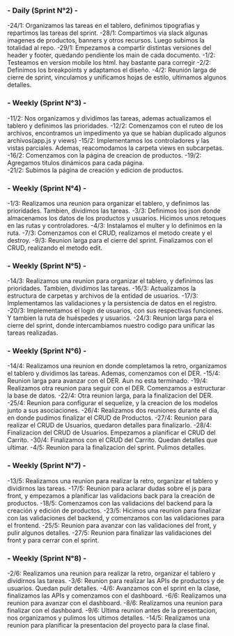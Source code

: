 ### **- Daily (Sprint N°2) -**
-24/1: Organizamos las tareas en el tablero, definimos tipografias y repartimos las tareas del sprint.
-28/1: Compartimos via slack algunas imagenes de productos, banners y  otros recursos. Luego subimos la totalidad al repo.
-29/1: Empezamos a compartir distintas versiones del header y footer, quedando pendiente los main de cada documento.
-1/2:  Testeamos en version mobile los html. hay bastante para corregir
-2/2:  Definimos los breakpoints y adaptamos el diseño.
-4/2:  Reunión larga de cierre de sprint, vinculamos y unificamos hojas de estilo, ultimamos algunos detalles.

### **- Weekly (Sprint N°3) -**
-11/2: Nos organizamos y dividimos las tareas, ademas actualizamos el tablero y definimos las prioridades.
-12/2: Comenzamos con el ruteo de los archivos, encontramos un impedimento ya que se habian duplicado algunos archivos(app.js y views)
-15/2: Implementamos los controladores y las vistas parciales. Ademas, reacomodamos la carpeta views en subcarpetas. 
-16/2: Comenzamos con la página de creacion de productos.
-19/2: Agregamos titulos dinámicos para cada página.   
-21/2: Subimos la página de creación y edicion de productos. 

### **- Weekly (Sprint N°4) -**
-1/3: Realizamos una reunion para organizar el tablero, y definimos las prioridades. Tambien, dividimos las tareas.
-3/3: Definimos los json donde almacenamos los datos de los productos y usuarios. Hicimos unos retoques en las rutas y controladores.
-4/3: Instalamos el multer y lo definimos en la ruta.
-7/3: Comenzamos con el CRUD, realizamos el metodo create y el destroy.
-9/3: Reunion larga para el cierre del sprint. Finalizamos con el CRUD, realizando el metodo edit.

### **- Weekly (Sprint N°5) -**
-14/3: Realizamos una reunion para organizar el tablero, y definimos las prioridades. Tambien, dividimos las tareas.
-16/3: Actualizamos la estructura de carpetas y archivos de la entidad de usuarios.
-17/3: Implementamos las validaciones y la persistencia de datos en el registro. 
-20/3: Implementamos el login de usuarios, con sus respectivas funciones. Y tambien la ruta de huéspedes y usuarios.
-24/3: Reunion larga para el cierre del sprint, donde intercambiamos nuestro codigo para unificar las tareas realizadas.

### **- Weekly (Sprint N°6) -**
-14/4: Realizamos una reunion en donde completamos la retro, organizamos el tablero y dividimos las tareas. Ademas, comenzamos con el DER.
-15/4: Reunion larga para avanzar con el DER. Aun no esta terminado.
-19/4: Realizamos otra reunion para seguir con el DER. Comenzamos a estructurar la base de datos.
-22/4: Otra reunion larga, para la finalizacion del DER.
-25/4: Reunion para configurar el sequelize, y la creacion de los modelos junto a sus asociaciones. 
-26/4: Realizamos dos reuniones durante el dia, en donde pudimos finalizar el CRUD de Productos.
-27/4: Reunion para realizar el CRUD de Usuarios, quedaron detalles para finalizarlo.
-28/4: Finalizacion del CRUD de Usuarios. Empezamos a planificar el CRUD del Carrito.
-30/4: Finalizamos con el CRUD del Carrito. Quedan detalles que ultimar.
-4/5:  Reunion para la finalizacion del sprint. Pulimos detalles.

### **- Weekly (Sprint N°7) -**
-13/5: Realizamos una reunion para realizar la retro, organizar el tablero y dividirnos las tareas.
-17/5: Reunion para aclarar dudas sobre el js para front, y empezamos a planificar las validacions back para la creación de productos.
-18/5: Comenzamos con las validacions del backend para la creación y edición de productos.
-23/5: Hicimos una reunion para finalizar con las validaciones del backend, y comenzamos con las validaciones para el frontend.
-25/5: Reunion para avanzar con las validaciones del front, y pulir algunos detalles.
-27/5: Reunion para finalizar las validaciones del front y para cerrar con el sprint.

### **- Weekly (Sprint N°8) -**
-2/6: Realizamos una reunion para realizar la retro, organizar el tablero y dividirnos las tareas.
-3/6: Reunion para realizar las APIs de productos y de usuarios. Quedan pulir detalles.
-4/6: Avanzamos con el sprint en la clase, finalizamos las APIs y comenzamos con el dashboard.
-6/6: Realizamos una reunion para avanzar con el dashboard.
-8/6: Realizamos una reunion para finalizar con el dashboard.
-9/6: Ultima reunion antes de la presentacion, nos organizamos y pulimos los ultimos detalles.
-14/5: Realizamos una reunion para planificar la presentacion del proyecto para la clase final.


